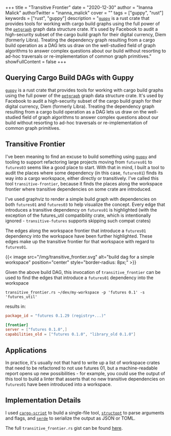 +++
title = "Transitive Frontier"
date = "2020-12-30"
author = "Inanna Malick"
authorTwitter = "inanna_malick"
cover = ""
tags = ["guppy", "rust"]
keywords = ["rust", "guppy"]
description = "[`guppy`](https://crates.io/crates/guppy) is a rust crate that provides tools for working with cargo build graphs using the full power of the [`petgraph`](https://crates.io/crates/petgraph) graph data structure crate. It's used by Facebook to audit a high-security subset of the cargo build graph for their digital currency, Diem (formerly Libra). Treating the dependency graph resulting from a cargo build operation as a DAG lets us draw on the well-studied field of graph algorithms to answer complex questions about our build without resorting to ad-hoc traversals or re-implementation of common graph primitives."
showFullContent = false
+++


## Querying Cargo Build DAGs with Guppy

[`guppy`](https://crates.io/crates/guppy) is a rust crate that provides tools for working with cargo build graphs using the full power of the [`petgraph`](https://crates.io/crates/petgraph) graph data structure crate. It's used by Facebook to audit a high-security subset of the cargo build graph for their digital currency, Diem (formerly Libra). Treating the dependency graph resulting from a cargo build operation as a DAG lets us draw on the well-studied field of graph algorithms to answer complex questions about our build without resorting to ad-hoc traversals or re-implementation of common graph primitives.

## Transitive Frontier

I've been meaning to find an excuse to build something using [`guppy`](https://crates.io/crates/guppy) and tooling to support refactoring large projects moving from `futures01` to `futures03` seems like a good place to start. With that in mind, I built a tool to audit the places where some dependency (in this case, `futures01`) finds its way into a cargo workspace, either directly or transitively. I've called this tool `transitive-frontier`, because it finds the places along the workspace frontier where transitive dependencies on some crate are introduced.

I've used graphviz to render a simple build graph with dependencies on both `futures01` and `futures03` to help visualize the concept. Every edge that introduces a transitive dependency on `futures01` is highlighted (with the exception of the futures_util compatibility crate, which is intentionally ignored - `transitive-futures` supports skipping such compat crates)

The edges along the workspace frontier that introduce a `futures01` dependency into the workspace have been further highlighted. These edges make up the transitive frontier for that workspace with regard to `futures01`.

{{< image src="/img/transitive_frontier.svg" alt="build dag for a simple workspace" position="center" style="border-radius: 8px;" >}}

Given the above build DAG, this invocation of `transitive_frontier` can be used to find the edges that introduce a `futures01` dependency into the workspace

```shell
transitive_frontier.rs ~/dev/my-workspace -p 'futures 0.1' -s 'futures_util'
```

results in:

```toml
package_id = "futures 0.1.29 (registry+...)"

[frontier]
server = ["futures 0.1.0",]
capabilities_old = ["futures 0.1.0", "library_old 0.1.0"]
```

## Applications

In practice, it's usually not that hard to write up a list of workspace crates that need to be refactored to not use futures 01, but a machine-readable report opens up new possibilities - for example, you could use the output of this tool to build a linter that asserts that no new transitive dependencies on `futures01` have been introduced into a workspace.
            
## Implementation Details

I used [`cargo-script`](https://github.com/DanielKeep/cargo-script) to build a single-file tool, [`structopt`](https://crates.io/crates/structopt) to parse arguments and flags, and [`serde`](https://crates.io/crates/serde) to serialize the output as JSON or TOML.

The full `transitive_frontier.rs` gist can be found [here](https://gist.github.com/inanna-malick/2c828815eda194c652e2eb0fea74b3d5).
